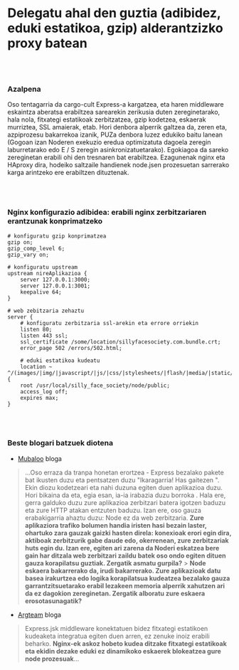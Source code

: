 # Delegatu ahal den guztia (adibidez, eduki estatikoa, gzip) alderantzizko proxy batean

<br/><br/>

### Azalpena

Oso tentagarria da cargo-cult Express-a kargatzea, eta haren middleware eskaintza aberatsa erabiltzea sarearekin zerikusia duten zereginetarako, hala nola, fitxategi estatikoak zerbitzatzea, gzip kodetzea, eskaerak murriztea, SSL amaierak, etab. Hori denbora alperrik galtzea da, zeren eta, azpiprozesu bakarrekoa izanik, PUZa denbora luzez edukiko baitu lanean (Gogoan izan Noderen exekuzio eredua optimizatuta dagoela zeregin laburretarako edo E / S zeregin asinkronizatuetarako). Egokiagoa da sareko zereginetan erabili ohi den tresnaren bat erabiltzea. Ezagunenak nginx eta HAproxy dira, hodeiko saltzaile handienek node.jsen prozesuetan sarrerako karga arintzeko ere erabiltzen dituztenak.

<br/><br/>

### Nginx konfigurazio adibidea: erabili nginx zerbitzariaren erantzunak konprimatzeko

```nginx
# konfiguratu gzip konprimatzea
gzip on;
gzip_comp_level 6;
gzip_vary on;

# konfiguratu upstream
upstream nireAplikazioa {
    server 127.0.0.1:3000;
    server 127.0.0.1:3001;
    keepalive 64;
}

# web zebitzaria zehaztu
server {
    # konfiguratu zerbitzaria ssl-arekin eta errore orriekin
    listen 80;
    listen 443 ssl;
    ssl_certificate /some/location/sillyfacesociety.com.bundle.crt;
    error_page 502 /errors/502.html;

    # eduki estatikoa kudeatu
    location ~ ^/(images/|img/|javascript/|js/|css/|stylesheets/|flash/|media/|static/|robots.txt|humans.txt|favicon.ico) {
    root /usr/local/silly_face_society/node/public;
    access_log off;
    expires max;
}
```

<br/><br/>

### Beste blogari batzuek diotena

- [Mubaloo](http://mubaloo.com/best-practices-deploying-node-js-applications) bloga

> …Oso erraza da tranpa honetan erortzea - ​​Express bezalako pakete bat ikusten duzu eta pentsatzen duzu "Ikaragarria! Has gaitezen ". Ekin diozu kodetzeari eta nahi duzuna egiten duen aplikazioa duzu. Hori bikaina da eta, egia esan, ia-ia irabazia duzu borroka . Hala ere, gerra galduko duzu zure aplikazioa zerbitzari batera igotzen baduzu eta zure HTTP atakan entzuten baduzu. Izan ere, oso gauza erabakigarria ahaztu duzu: Node ez da web zerbitzaria. **Zure aplikaziora trafiko bolumen handia iristen hasi bezain laster, ohartuko zara gauzak gaizki hasten direla: konexioak erori egin dira, aktiboak zerbitzurik gabe daude edo, okerrenean, zure zerbitzariak huts egin du. Izan ere, egiten ari zarena da Noderi eskatzea bere gain har ditzala web zerbitzari zaildu batek oso ondo egiten dituen gauza korapilatsu guztiak. Zergatik asmatu gurpila?** > **Node eskaera bakarrerako da, irudi bakarrerako. Zure aplikazioak datu basea irakurtzea edo logika korapilatsua kudeatzea bezalako gauza garrantzitsuetarako erabil lezakeen memoria alperrik xahutzen ari da ez dagokion zereginetan. Zergatik alboratu zure eskaera erosotasunagatik?**

- [Argteam](http://blog.argteam.com/coding/hardening-node-js-for-production-part-2-using-nginx-to-avoid-node-js-load) bloga

> Express.jsk middleware konektatuen bidez fitxategi estatikoen kudeaketa integratua egiten duen arren, ez zenuke inoiz erabili beharko. **Nginx-ek askoz hobeto kudea ditzake fitxategi estatikoak eta ekidin dezake eduki ez dinamikoko eskaerek blokeatzea gure node prozesuak**…
